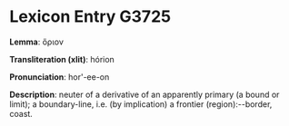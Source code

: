 # Lexicon Entry G3725

**Lemma**: ὅριον

**Transliteration (xlit)**: hórion

**Pronunciation**: hor'-ee-on

**Description**:
neuter of a derivative of an apparently primary  (a bound or limit); a boundary-line, i.e. (by implication) a frontier (region):--border, coast.
